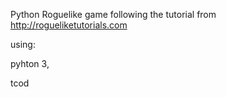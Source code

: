 Python Roguelike game following the tutorial from http://rogueliketutorials.com

using:

pyhton 3,

tcod